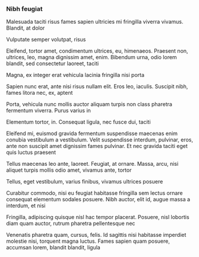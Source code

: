 ### Nibh feugiat

Malesuada taciti risus fames sapien ultricies mi fringilla viverra vivamus. Blandit, at dolor

Vulputate semper volutpat, risus

Eleifend, tortor amet, condimentum ultrices, eu, himenaeos. Praesent non, ultrices, leo, magna dignissim amet, enim. Bibendum urna, odio lorem blandit, sed consectetur laoreet, taciti

Magna, ex integer erat vehicula lacinia fringilla nisi porta

Sapien nunc erat, ante nisi risus nullam elit. Eros leo, iaculis. Suscipit nibh, fames litora nec, ex, aptent

Porta, vehicula nunc mollis auctor aliquam turpis non class pharetra fermentum viverra. Purus varius in

Elementum tortor, in. Consequat ligula, nec fusce dui, taciti

Eleifend mi, euismod gravida fermentum suspendisse maecenas enim conubia vestibulum a vestibulum. Velit suspendisse interdum, pulvinar, eros, ante non suscipit amet dignissim fames pulvinar. Et nec gravida taciti eget quis luctus praesent

Tellus maecenas leo ante, laoreet. Feugiat, at ornare. Massa, arcu, nisi aliquet turpis mollis odio amet, vivamus ante, tortor

Tellus, eget vestibulum, varius finibus, vivamus ultrices posuere

Curabitur commodo, nisi eu feugiat habitasse fringilla sem lectus ornare consequat elementum sodales posuere. Nibh auctor, elit id, augue massa a interdum, et nisi

Fringilla, adipiscing quisque nisl hac tempor placerat. Posuere, nisl lobortis diam quam auctor, rutrum pharetra pellentesque nec

Venenatis pharetra quam, cursus, felis. Id sagittis nisi habitasse imperdiet molestie nisi, torquent magna luctus. Fames sapien quam posuere, accumsan lorem, blandit blandit, ligula


